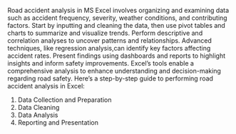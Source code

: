 Road accident analysis in MS Excel involves organizing and examining data such as accident frequency,
severity, weather conditions, and contributing factors. Start by inputting and cleaning the data,
then use pivot tables and charts to summarize and visualize trends.
Perform descriptive and correlation analyses to uncover patterns and relationships.
Advanced techniques, like regression analysis,can identify key factors affecting accident rates.
Present findings using dashboards and reports to highlight insights and inform safety improvements.
Excel’s tools enable a comprehensive analysis to enhance understanding and decision-making regarding road safety.
Here’s a step-by-step guide to performing road accident analysis in Excel:

1. Data Collection and Preparation
2. Data Cleaning
3. Data Analysis
4. Reporting and Presentation
   
